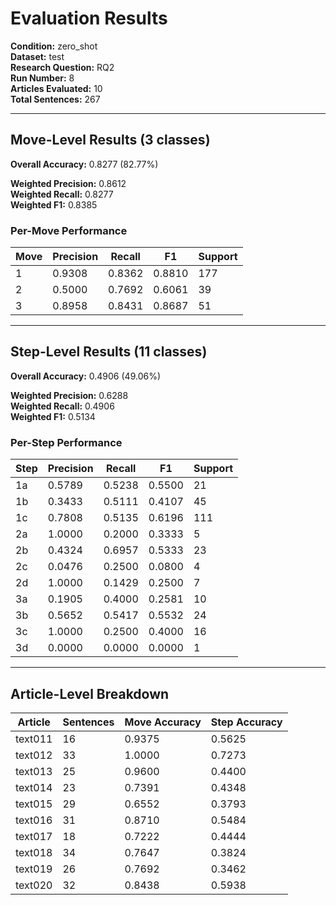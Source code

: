 # Evaluation Results

**Condition:** zero_shot  
**Dataset:** test  
**Research Question:** RQ2  
**Run Number:** 8  
**Articles Evaluated:** 10  
**Total Sentences:** 267  

---

## Move-Level Results (3 classes)

**Overall Accuracy:** 0.8277 (82.77%)  

**Weighted Precision:** 0.8612  
**Weighted Recall:** 0.8277  
**Weighted F1:** 0.8385  

### Per-Move Performance

| Move | Precision | Recall | F1 | Support |
|------|-----------|--------|----|---------|
| 1 | 0.9308 | 0.8362 | 0.8810 | 177 |
| 2 | 0.5000 | 0.7692 | 0.6061 | 39 |
| 3 | 0.8958 | 0.8431 | 0.8687 | 51 |

---

## Step-Level Results (11 classes)

**Overall Accuracy:** 0.4906 (49.06%)  

**Weighted Precision:** 0.6288  
**Weighted Recall:** 0.4906  
**Weighted F1:** 0.5134  

### Per-Step Performance

| Step | Precision | Recall | F1 | Support |
|------|-----------|--------|----|---------|
| 1a | 0.5789 | 0.5238 | 0.5500 | 21 |
| 1b | 0.3433 | 0.5111 | 0.4107 | 45 |
| 1c | 0.7808 | 0.5135 | 0.6196 | 111 |
| 2a | 1.0000 | 0.2000 | 0.3333 | 5 |
| 2b | 0.4324 | 0.6957 | 0.5333 | 23 |
| 2c | 0.0476 | 0.2500 | 0.0800 | 4 |
| 2d | 1.0000 | 0.1429 | 0.2500 | 7 |
| 3a | 0.1905 | 0.4000 | 0.2581 | 10 |
| 3b | 0.5652 | 0.5417 | 0.5532 | 24 |
| 3c | 1.0000 | 0.2500 | 0.4000 | 16 |
| 3d | 0.0000 | 0.0000 | 0.0000 | 1 |

---

## Article-Level Breakdown

| Article | Sentences | Move Accuracy | Step Accuracy |
|---------|-----------|---------------|---------------|
| text011 | 16 | 0.9375 | 0.5625 |
| text012 | 33 | 1.0000 | 0.7273 |
| text013 | 25 | 0.9600 | 0.4400 |
| text014 | 23 | 0.7391 | 0.4348 |
| text015 | 29 | 0.6552 | 0.3793 |
| text016 | 31 | 0.8710 | 0.5484 |
| text017 | 18 | 0.7222 | 0.4444 |
| text018 | 34 | 0.7647 | 0.3824 |
| text019 | 26 | 0.7692 | 0.3462 |
| text020 | 32 | 0.8438 | 0.5938 |
